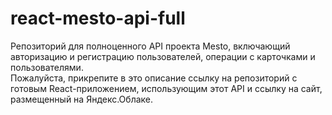 # react-mesto-api-full
Репозиторий для полноценного API проекта Mesto, включающий авторизацию и регистрацию пользователей, операции с карточками и пользователями.  
Пожалуйста, прикрепите в это описание ссылку на репозиторий с готовым React-приложением, использующим этот API и ссылку на сайт, размещенный на Яндекс.Облаке.


